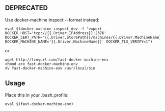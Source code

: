## DEPRECATED

Use docker-machine inspect --format instead:

    eval $(docker-machine inspect dev -f "export DOCKER_HOST='tcp://{{.Driver.IPAddress}}:2376' DOCKER_CERT_PATH='{{.Driver.StorePath}}/machines/{{.Driver.MachineName}}' DOCKER_MACHINE_NAME='{{.Driver.MachineName}}' DOCKER_TLS_VERIFY=1")

or

    wget http://tinyurl.com/fast-docker-machine-env
    chmod a+x fast-docker-machine-env
    mv fast-docker-machine-env /usr/local/bin


## Usage

Place this in your .bash_profile:

    eval $(fast-docker-machine-env)

